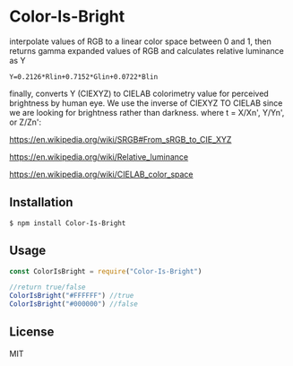 # Color-Is-Bright

interpolate values of RGB to a linear color space between 0 and 1, then returns gamma expanded values of RGB and calculates relative luminance as Y

```Y=0.2126*Rlin+0.7152*Glin+0.0722*Blin```

finally, converts Y (CIEXYZ) to CIELAB colorimetry value for perceived brightness by human eye.
We use the inverse of CIEXYZ TO CIELAB since we are looking for brightness rather than darkness. where t = X/Xn', Y/Yn', or Z/Zn':

https://en.wikipedia.org/wiki/SRGB#From_sRGB_to_CIE_XYZ

https://en.wikipedia.org/wiki/Relative_luminance

https://en.wikipedia.org/wiki/CIELAB_color_space

## Installation

```
$ npm install Color-Is-Bright
```

## Usage 

```js 
const ColorIsBright = require("Color-Is-Bright") 

//return true/false
ColorIsBright("#FFFFFF") //true
ColorIsBright("#000000") //false
```
## License

MIT
